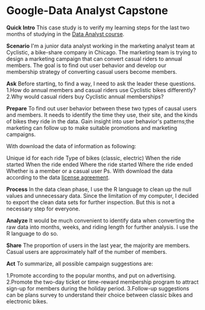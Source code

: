 # Google-Data Analyst Capstone

**Quick Intro**
This case study is to verify my learning steps for the last two months of studying in the [Data Analyst course](https://www.coursera.org/account/accomplishments/professional-cert/V7TM6D7878JB).

**Scenario**
I'm a junior data analyst working in the marketing analyst team at Cyclistic, a bike-share company in Chicago. The marketing team is trying to design a marketing campaign that can convert casual riders to annual members. The goal is to find out user behavior and develop our membership strategy of converting casual users become members.

**Ask**
Before starting, to find a way, I need to ask the leader these questions.
1.How do annual members and casual riders use Cyclistic bikes differently?
2.Why would casual riders buy Cyclistic annual memberships?

**Prepare**
To find out user behavior between these two types of causal users and members. It needs to identify the time they use, their site, and the kinds of bikes they ride in the data. Gain insight into user behavior's patterns;the marketing can follow up to make suitable promotions and marketing campaigns. 

With download the data of information as following:

Unique id for each ride
Type of bikes (classic, electric)
When the ride started
When the ride ended
Where the ride started
Where the ride ended
Whether is a member or a casual user
Ps. With download the data according to the data [license agreement](https://www.divvybikes.com/data-license-agreement).

**Process**
In the data clean phase, I use the R language to clean up the null values and unnecessary data. Since the limitation of my computer, I decided to export the clean data sets for further inspection. But this is not a necessary step for everyone.

**Analyze**
It would be much convenient to identify data when converting the raw data into months, weeks, and riding length for further analysis. I use the R language to do so.

**Share**
The proportion of users in the last year, the majority are members. Casual users are approximately half of the number of members.

**Act**
To summarize, all possible campaign suggestions are:

1.Promote according to the popular months, and put on advertising.
2.Promote the two-day ticket or time-reward membership program to attract sign-up for members during the holiday period.
3.Follow-up suggestions can be plans survey to understand their choice between classic bikes and electronic bikes.



